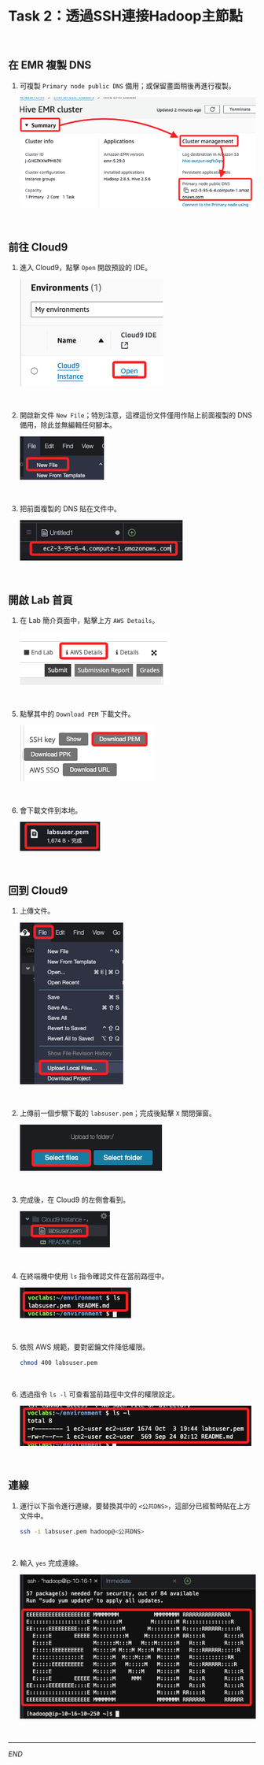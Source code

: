# Task 2：透過SSH連接Hadoop主節點

<br>

## 在 EMR 複製 DNS

1. 可複製 `Primary node public DNS` 備用；或保留畫面稍後再進行複製。

    ![](images/img_27.png)

<br>

## 前往 Cloud9

1. 進入 Cloud9，點擊 `Open` 開啟預設的 IDE。

    ![](images/img_28.png)

<br>

2. 開啟新文件 `New File`；特別注意，這裡這份文件僅用作貼上前面複製的 DNS 備用，除此並無編輯任何腳本。

    ![](images/img_29.png)

<br>

3. 把前面複製的 DNS 貼在文件中。

    ![](images/img_30.png)

<br>

## 開啟 Lab 首頁

1. 在 Lab 簡介頁面中，點擊上方 `AWS Details`。

    ![](images/img_31.png)

<br>

5. 點擊其中的 `Download PEM` 下載文件。

    ![](images/img_32.png)

<br>

6. 會下載文件到本地。

    ![](images/img_33.png)

<br>

## 回到 Cloud9

1. 上傳文件。

    ![](images/img_34.png)

<br>

2. 上傳前一個步驟下載的 `labsuser.pem`；完成後點擊 `X` 關閉彈窗。

    ![](images/img_35.png)

<br>

3. 完成後，在 Cloud9 的左側會看到。

    ![](images/img_36.png)

<br>

4. 在終端機中使用 `ls` 指令確認文件在當前路徑中。

    ![](images/img_37.png)

<br>

5. 依照 AWS 規範，要對密鑰文件降低權限。

    ```bash
    chmod 400 labsuser.pem
    ```

<br>

6. 透過指令 `ls -l` 可查看當前路徑中文件的權限設定。

    ![](images/img_38.png)

<br>

## 連線

1. 運行以下指令進行連線，要替換其中的 `<公共DNS>`，這部分已經暫時貼在上方文件中。

    ```bash
    ssh -i labsuser.pem hadoop@<公共DNS>
    ```

<br>

2. 輸入 `yes` 完成連線。

    ![](images/img_39.png)

<br>

___

_END_